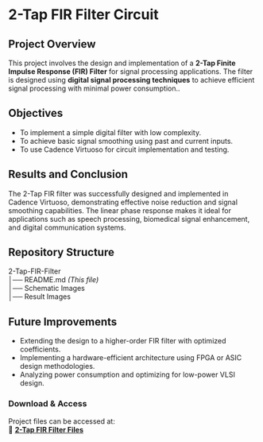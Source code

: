 # 2-Tap FIR Filter Circuit

## Project Overview
This project involves the design and implementation of a **2-Tap Finite Impulse Response (FIR) Filter** for signal processing applications. The filter is designed using **digital signal processing techniques** to achieve efficient signal processing with minimal power consumption..

## Objectives
-  To implement a simple digital filter with low complexity.
-  To achieve basic signal smoothing using past and current inputs.
-  To use Cadence Virtuoso for circuit implementation and testing.

## Results and Conclusion
The 2-Tap FIR filter was successfully designed and implemented in Cadence Virtuoso, demonstrating effective noise reduction and signal smoothing capabilities. The linear phase response makes it ideal for applications such as speech processing, biomedical signal enhancement, and digital communication systems.

## Repository Structure
2-Tap-FIR-Filter  
│── README.md  *(This file)*  
│── Schematic Images  
│── Result Images  

## Future Improvements
- Extending the design to a higher-order FIR filter with optimized coefficients.
- Implementing a hardware-efficient architecture using FPGA or ASIC design methodologies.
- Analyzing power consumption and optimizing for low-power VLSI design.

### **Download & Access**  
Project files can be accessed at:  
🔗 **[2-Tap FIR Filter Files](https://drive.google.com/drive/folders/1gi_9qLfp67tn3EFsDkiLD6y0ufw7BeLU?usp=sharing)**  
